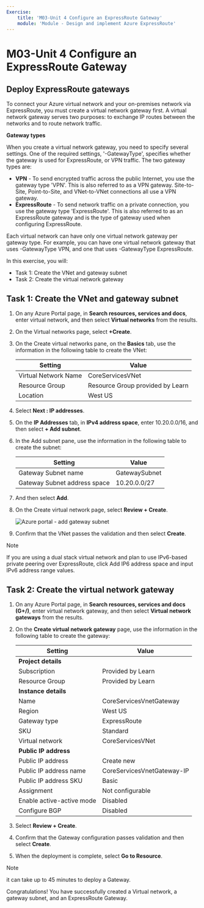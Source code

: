 ```yaml
---
Exercise:
    title: 'M03-Unit 4 Configure an ExpressRoute Gateway'
    module: 'Module - Design and implement Azure ExpressRoute'
---
```

# M03-Unit 4 Configure an ExpressRoute Gateway

## Deploy ExpressRoute gateways

To connect your Azure virtual network and your on-premises network via ExpressRoute, you must create a virtual network gateway first. A virtual network gateway serves two purposes: to exchange IP routes between the networks and to route network traffic. 

**Gateway types**

When you create a virtual network gateway, you need to specify several settings. One of the required settings, '-GatewayType', specifies whether the gateway is used for ExpressRoute, or VPN traffic. The two gateway types are:

- **VPN** - To send encrypted traffic across the public Internet, you use the gateway type 'VPN'. This is also referred to as a VPN gateway. Site-to-Site, Point-to-Site, and VNet-to-VNet connections all use a VPN gateway.
- **ExpressRoute** - To send network traffic on a private connection, you use the gateway type 'ExpressRoute'. This is also referred to as an ExpressRoute gateway and is the type of gateway used when configuring ExpressRoute.

Each virtual network can have only one virtual network gateway per gateway type. For example, you can have one virtual network gateway that uses -GatewayType VPN, and one that uses -GatewayType ExpressRoute.


In this exercise, you will:

+ Task 1: Create the VNet and gateway subnet
+ Task 2: Create the virtual network gateway



## Task 1: Create the VNet and gateway subnet

1. On any Azure Portal page, in **Search resources, services and docs**, enter virtual network, and then select **Virtual networks** from the results.

2. On the Virtual networks page, select **+Create**.

3. On the Create virtual networks pane, on the **Basics** tab, use the information in the following table to create the VNet:

   | **Setting**          | **Value**                        |
   | -------------------- | -------------------------------- |
   | Virtual Network Name | CoreServicesVNet                 |
   | Resource Group       | Resource Group provided by Learn |
   | Location             | West US                          |

4. Select **Next : IP addresses**.

5. On the **IP Addresses** tab, in **IPv4 address space**, enter 10.20.0.0/16, and then select **+ Add subnet**. 

6. In the Add subnet pane, use the information in the following table to create the subnet:

   | **Setting**                  | **Value**     |
   | ---------------------------- | ------------- |
   | Gateway Subnet name          | GatewaySubnet |
   | Gateway Subnet address space | 10.20.0.0/27  |

7. And then select **Add**. 

8. On the Create virtual network page, select **Review + Create**.

   ![Azure portal - add gateway subnet](../media/add-gateway-subnet.png)

9. Confirm that the VNet passes the validation and then select **Create**.

> [!Note]  
>
> If you are using a dual stack virtual network and plan to use IPv6-based private peering over ExpressRoute, click Add IP6 address space and input IPv6 address range values.

## Task 2: Create the virtual network gateway

1. On any Azure Portal page, in **Search resources, services and docs (G+/)**, enter virtual network gateway, and then select **Virtual network gateways** from the results.

2. On the **Create virtual network gateway** page, use the information in the following table to create the gateway:

   | **Setting**               | **Value**                  |
   | ------------------------- | -------------------------- |
   | **Project details**       |                            |
   | Subscription              | Provided by Learn          |
   | Resource Group            | Provided by Learn          |
   | **Instance details**      |                            |
   | Name                      | CoreServicesVnetGateway    |
   | Region                    | West US                    |
   | Gateway type              | ExpressRoute               |
   | SKU                       | Standard                   |
   | Virtual network           | CoreServicesVNet           |
   | **Public IP address**     |                            |
   | Public IP address         | Create new                 |
   | Public IP address name    | CoreServicesVnetGateway-IP |
   | Public IP address SKU     | Basic                      |
   | Assignment                | Not configurable           |
   | Enable active-active mode | Disabled                   |
   | Configure BGP             | Disabled                   |

3. Select **Review + Create**.

4. Confirm that the Gateway configuration passes validation and then select **Create**.

5. When the deployment is complete, select **Go to Resource**.

> [!Note] 
>
> it can take up to 45 minutes to deploy a Gateway.

Congratulations! You have successfully created a Virtual network, a gateway subnet, and an ExpressRoute Gateway.

